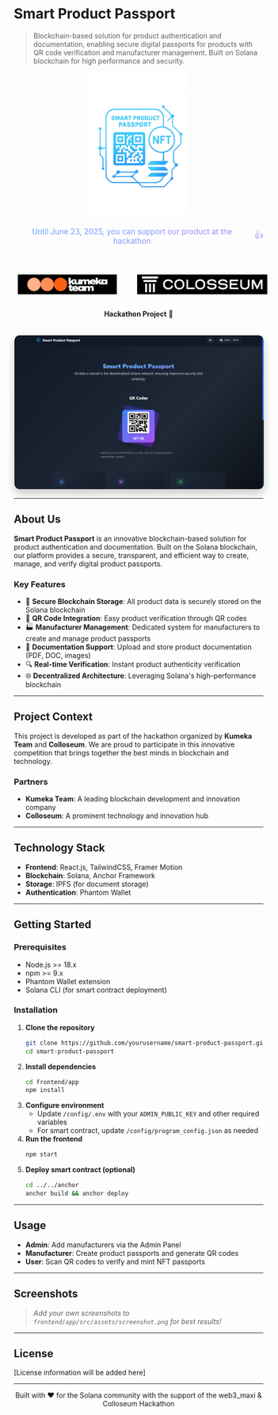 # Smart Product Passport

> Blockchain-based solution for product authentication and documentation, enabling secure digital passports for products with QR code verification and manufacturer management. Built on Solana blockchain for high performance and security.

<div align="center">
  <a href="https://arena.colosseum.org/projects/explore/smart-product-passport?previous=L3Byb2plY3RzL2V4cGxvcmU_c2VlZD1kMjk5MWNlNDQ0MmM5MmVkJmhhY2thdGhvbklkPTQmc2VhcmNoPXNt" target="_blank" rel="noopener noreferrer" style="text-decoration: none;">
    <img src="frontend/app/src/assets/SPP_logo.png" alt="Smart Product Passport Logo" width="200"/>
  </a>
  
  <a href="https://arena.colosseum.org/projects/explore/smart-product-passport?previous=L3Byb2plY3RzL2V4cGxvcmU_c2VlZD1kMjk5MWNlNDQ0MmM5MmVkJmhhY2thdGhvbklkPTQmc2VhcmNoPXNt" target="_blank" rel="noopener noreferrer" style="text-decoration: none;">
    <p style="background: linear-gradient(to right, #60A5FA, #A78BFA); -webkit-background-clip: text; background-clip: text; color: transparent; margin: 10px 0; font-size: 1.1em; display: flex; align-items: center; justify-content: center; gap: 8px; cursor: pointer;">
      <span>Until June 23, 2025, you can support our product at the hackathon</span>
      <span style="font-size: 1.2em;">👍</span>
    </p>
  </a>

  <h3 style="color: white; margin: 20px 0 10px 0; font-size: 1.2em;">Supported by</h3>
  <div style="display: flex; justify-content: center; align-items: center; gap: 40px; margin-bottom: 20px;">
    <a href="https://kumekateam.com/" target="_blank" rel="noopener noreferrer" style="text-decoration: none;">
      <img src="frontend/app/src/assets/partners_logo/kumeka_black.jpg" alt="Kumeka Team Logo" height="40" style="padding: 8px;" />
    </a>
    <a href="https://www.colosseum.org/" target="_blank" rel="noopener noreferrer" style="text-decoration: none;">
      <img src="frontend/app/src/assets/partners_logo/colloseum_black.jpg" alt="Colloseum Logo" height="40" style="padding: 8px;" />
    </a>
  </div>

  <p>
    <strong>Hackathon Project</strong> 🚀
  </p>

  <img src="frontend/app/src/assets/main-page.png" alt="Smart Product Passport Screenshot" style="max-width: 100%; margin-top: 20px; border-radius: 12px; box-shadow: 0 8px 16px rgba(0, 0, 0, 0.2); border: 1px solid rgba(255, 255, 255, 0.1);"/>
</div>

---

## About Us

**Smart Product Passport** is an innovative blockchain-based solution for product authentication and documentation. Built on the Solana blockchain, our platform provides a secure, transparent, and efficient way to create, manage, and verify digital product passports.

### Key Features

- 🔐 **Secure Blockchain Storage**: All product data is securely stored on the Solana blockchain
- 📱 **QR Code Integration**: Easy product verification through QR codes
- 🏭 **Manufacturer Management**: Dedicated system for manufacturers to create and manage product passports
- 📄 **Documentation Support**: Upload and store product documentation (PDF, DOC, images)
- 🔍 **Real-time Verification**: Instant product authenticity verification
- 🌐 **Decentralized Architecture**: Leveraging Solana's high-performance blockchain

---

## Project Context

This project is developed as part of the hackathon organized by **Kumeka Team** and **Colloseum**. We are proud to participate in this innovative competition that brings together the best minds in blockchain and technology.

### Partners

- **Kumeka Team**: A leading blockchain development and innovation company
- **Colloseum**: A prominent technology and innovation hub

---

## Technology Stack

- **Frontend**: React.js, TailwindCSS, Framer Motion
- **Blockchain**: Solana, Anchor Framework
- **Storage**: IPFS (for document storage)
- **Authentication**: Phantom Wallet

---

## Getting Started

### Prerequisites
- Node.js >= 18.x
- npm >= 9.x
- Phantom Wallet extension
- Solana CLI (for smart contract deployment)

### Installation

1. **Clone the repository**
   ```bash
   git clone https://github.com/yourusername/smart-product-passport.git
   cd smart-product-passport
   ```
2. **Install dependencies**
   ```bash
   cd frontend/app
   npm install
   ```
3. **Configure environment**
   - Update `/config/.env` with your `ADMIN_PUBLIC_KEY` and other required variables
   - For smart contract, update `/config/program_config.json` as needed
4. **Run the frontend**
   ```bash
   npm start
   ```
5. **Deploy smart contract (optional)**
   ```bash
   cd ../../anchor
   anchor build && anchor deploy
   ```

---

## Usage

- **Admin**: Add manufacturers via the Admin Panel
- **Manufacturer**: Create product passports and generate QR codes
- **User**: Scan QR codes to verify and mint NFT passports

---

## Screenshots

> _Add your own screenshots to `frontend/app/src/assets/screenshot.png` for best results!_

---

## License

[License information will be added here]

---

<div align="center">
  <p>Built with ❤️ for the Solana community with the support of the web3_maxi & Colloseum Hackathon</p>
</div>

<!-- Trigger redeploy -->

<!-- Force redeploy - Update deployment --> 
